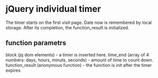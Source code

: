 # jQuery individual timer

The timer starts on the first visit page. Date now is remembered by local storage. After its completion, the function_result is initialized.

## function parametrs
block (jq dom elements) - a timer is inserted here.
time_end (array of 4 numbers: days, hours, minuts, seconds) - amount of time to count down.
function_result (anonymous function) -  the function is init after the timer expires

